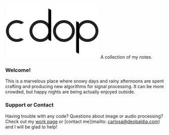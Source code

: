 
![A collection of my notes](/logo_plain.png)
A collection of my notes.

### Welcome!
This is a marvelous place where snowy days and rainy afternoons are spent crafting and producing new algorithms for signal processing. It can be more crowded, but happy nights are being actually enjoyed outside.

### Support or Contact
Having trouble with any code? Questions about image or audio processing? Check out my [work page](https://help.github.com/pages) or [contact me](mailto: carlosa@deobaldia.com) and I will be glad to help!
